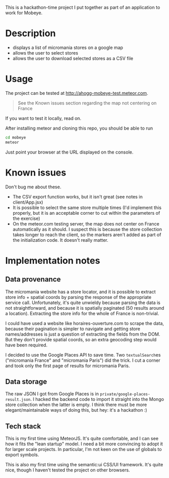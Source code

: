 This is a hackathon-time project I put together as part of an application to work for Mobeye.

# Description

* displays a list of micromania stores on a google map
* allows the user to select stores
* allows the user to download selected stores as a CSV file

# Usage

The project can be tested at http://ahogg-mobeye-test.meteor.com.

> See the Known issues section regarding the map not centering on France

If you want to test it locally, read on.

After installing meteor and cloning this repo, you should be able to run

```bash
cd mobeye
meteor
```

Just point your browser at the URL displayed on the console.

# Known issues

Don't bug me about these.

* The CSV export function works, but it isn't great (see notes in client/App.jsx)
* It is possible to select the same store multiple times (I'd implement this properly, but it is an acceptable corner to cut within the parameters of the exercise)
* On the meteor.com testing server, the map does not center on France automatically as it should. I suspect this is because the store collection takes longer to reach the client, so the markers aren't added as part of the initialization code. It doesn't really matter.

# Implementation notes

## Data provenance

The micromania website has a store locator, and it is possible to extract store info + spatial coords by parsing the response of the appropriate service call. Unfortunately, it's quite unwieldy because parsing the data is not straightforward, and because it is spatially paginated (50 results around a location). Extracting the store info for the whole of France is non-trivial.

I could have used a website like horaires-ouverture.com to scrape the data, because their pagination is simpler to navigate and getting store names/addresses is just a question of extracting the fields from the DOM. But they don't provide spatial coords, so an extra geocoding step would have been required.

I decided to use the Google Places API to save time. Two `textualSearch`es ("micromania France" and "micromania Paris") did the trick. I cut a corner and took only the first page of results for micromania Paris.

## Data storage

The raw JSON I got from Google Places is in `private/google-places-result.json`. I hacked the backend code to import it straight into the Mongo store collection when the latter is empty. I think there must be more elegant/maintainable ways of doing this, but hey: it's a hackathon :)

## Tech stack

This is my first time using MeteorJS. It's quite comfortable, and I can see how it fits the "lean startup" model. I need a bit more convincing to adopt it for larger scale projects. In particular, I'm not keen on the use of globals to export symbols.

This is also my first time using the semantic:ui CSS/UI framework. It's quite nice, though I haven't tested the project on other browsers.
